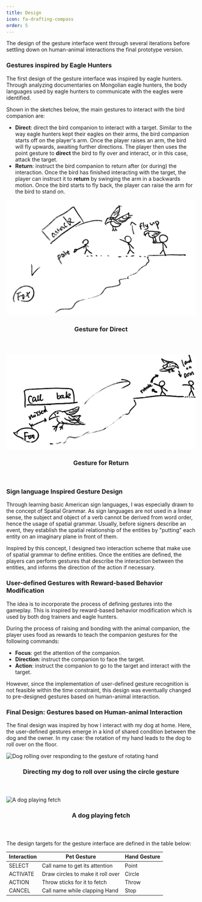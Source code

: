 ```yaml
---
title: Design
icon: fa-drafting-compass
order: 5
---
```

The design of the gesture interface went through several iterations before settling down on human-animal interactions the final prototype version.


### Gestures inspired by Eagle Hunters

The first design of the gesture interface was inspired by eagle hunters. Through analyzing documentaries on Mongolian eagle hunters, the body languages used by eagle hunters to communicate with the eagles were identified.
<!-- \cite{eaglehuntress2016} \cite{mongoliaeaglehunter2017}. -->
Shown in the sketches below, the main gestures to interact with the bird companion are:
- **Direct**: direct the bird companion to interact with a target. Similar to the way eagle hunters kept their eagles on their arms, the bird companion starts off on the player's arm. Once the player raises an arm, the bird will fly upwards, awaiting further directions. The player then uses the point gesture to **direct** the bird to fly over and interact, or in this case, attack the target.
- **Return**: instruct the bird companion to return after (or during) the interaction. Once the bird has finished interacting with the target, the player can instruct it to **return** by swinging the arm in a backwards motion. Once the bird starts to fly back, the player can raise the arm for the bird to stand on.

<div class="row">
  <div class="5u 12u$(mobile)">
    <div class="item">
      <a class="image fit"><img src="assets/images/project/design1-eagle-attack.png" alt="Gesture for Direct" /></a>
      <header>
        <h3>Gesture for <b>Direct</b></h3>
      </header>
    </div>
  </div>
  <div class="6u 12u$(mobile)">
    <div class="item">
      <a class="image fit"><img src="assets/images/project/design1-eagle-return.png" alt="Gesture for Return" /></a>
      <header>
        <h3>Gesture for <b>Return</b></h3>
      </header>
    </div>
  </div>
</div>

### Sign language Inspired Gesture Design
Through learning basic American sign languages, I was especially drawn to the concept of Spatial Grammar. As sign languages are not used in a linear sense, the subject and object of a verb cannot be derived from word order, hence the usage of spatial grammar. Usually, before signers describe an event, they establish the spatial relationship of the entities by "putting" each entity on an imaginary plane in front of them.

Inspired by this concept, I designed two interaction scheme that make use of spatial grammar to define entities. Once the entities are defined, the players can perform gestures that describe the interaction between the entities, and informs the direction of the action if necessary.

<!-- Two different interaction schemes based on the function of dominant vs. non-dominant hand:
- Different Functionality: While the dominant hand is pointing at a target, the non-dominant hand does the gesture to perform actions on the target. After the gesture is performed, the dominant hand then points at another target to indicate the object of the action.
- Same Functionality: The left and right hand each point at the target objects to interact (the player can be one of the objects). After selecting the objects, both hands perform the gesture to show the intended action between the two objects. -->

### User-defined Gestures with Reward-based Behavior Modification

The idea is to incorporate the process of defining gestures into the gameplay. This is inspired by reward-based behavior modification which is used by both dog trainers and eagle hunters.

During the process of raising and bonding with the animal companion, the player uses food as rewards to teach the companion gestures for the following commands:
- **Focus**: get the attention of the companion.
- **Direction**: instruct the companion to face the target.
- **Action**: instruct the companion to go to the target and interact with the target.

However, since the implementation of user-defined gesture recognition is not feasible within the time constraint, this design was eventually changed to pre-designed gestures based on human-animal interaction.

### Final Design: Gestures based on Human-animal Interaction

<!-- Another human-animal condition is that between humans and dogs.  -->
The final design was inspired by how I interact with my dog at home. Here, the user-defined gestures emerge in a kind of shared condition between the dog and the owner. In my case: the rotation of my hand leads to the dog to roll over on the floor.

<div class="row">
  <div class="5u 8u$(mobile)">
    <div class="item">
      <a class="image fit"><img src="assets/images/project/AlongRolling.gif" alt="Dog rolling over responding to the gesture of rotating hand" /></a>
      <header>
        <h3>Directing my dog to roll over using the circle gesture</h3>
      </header>
    </div>
  </div>
  <div class="5u 8u$(mobile)">
    <div class="item">
      <a class="image fit"><img src="assets/images/project/DogPlayingFetch.gif" alt="A dog playing fetch" /></a>
      <header>
        <h3>A dog playing fetch</h3>
      </header>
    </div>
  </div>
</div>
The design targets for the gesture interface are defined in the table below:

| Interaction | Pet Gesture | Hand Gesture |
| --- | ----------- | --- |
| SELECT| Call name to get its attention | Point
| ACTIVATE| Draw circles to make it roll over | Circle
| ACTION| Throw sticks for it to fetch | Throw
| CANCEL| Call name while clapping Hand | Stop

